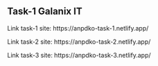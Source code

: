 ## Task-1 Galanix IT

<p>Link task-1 site: https://anpdko-task-1.netlify.app/</p>
<p>Link task-2 site: https://anpdko-task-2.netlify.app/</p>
<p>Link task-3 site: https://anpdko-task-3.netlify.app/</p>